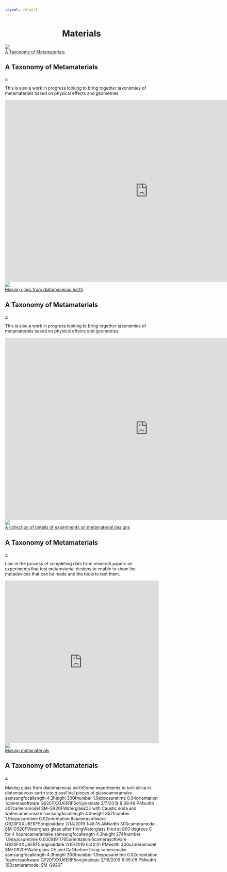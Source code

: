 ```yaml
---
layout: default
---
```



# <center>Materials</center>

<div class="containerx"><a href="#mms1"><img src="assets/taxonomy.jpg" class="imagex"><div class="overlayx">A Taxonomy of Metamaterials</div></a></div>

<div id="mms1" class="overlay">
<div class="popup">
  <h2>A Taxonomy of Metamaterials</h2>
  <a class="close" href="#">&times;</a>
  <div class="content">

  This is also a work in progress looking to bring together taxonomies of metamaterials based on physical effects and geometries.

  <iframe
    src="https://embed.kumu.io/6825075ec137d3c33b229bcb12321379"
    width="940" height="600" frameborder="0"></iframe>

</div>
</div>
</div>


<div class="containerx"><a href="#mms1"><img src="assets/taxonomy.jpg" class="imagex"><div class="overlayx">Making glass from diatomaceous earth</div></a></div>

<div id="mms1" class="overlay">
<div class="popup">
  <h2>A Taxonomy of Metamaterials</h2>
  <a class="close" href="#">&times;</a>
  <div class="content">

  This is also a work in progress looking to bring together taxonomies of metamaterials based on physical effects and geometries.

  <iframe
    src="https://embed.kumu.io/6825075ec137d3c33b229bcb12321379"
    width="940" height="600" frameborder="0"></iframe>

</div>
</div>
</div>


<div class="containerx"><a href="#mms2"><img src="sphereshadow.png" class="imagex"><div class="overlayx">A collection of details of experiments on metamaterial designs</div></a></div>

<div id="mms2" class="overlay">
<div class="popup">
  <h2>A Taxonomy of Metamaterials</h2>
  <a class="close" href="#">&times;</a>
  <div class="content">

I am in the process of completing data from research papers on experiments that test metamaterial designs to enable to show the metadevices that can be made and the tools to test them.

<iframe class="airtable-embed" src="https://airtable.com/embed/shr8y8TN7JjYMJomL?backgroundColor=red&viewControls=on" frameborder="0" onmousewheel="" width="100%" height="533" style="background: transparent; border: 1px solid #ccc;"></iframe>
</div>
</div>
</div>



<div class="containerx"><a href="../makingmetamaterials"><img src="assets/labyr.jpg" class="imagex"><div class="overlayx">Making metamaterials</div></a></div>
</div>



<div id="mms3" class="overlay">
<div class="popup">
<h2>A Taxonomy of Metamaterials</h2>
<a class="close" href="#">&times;</a>
<div class="content">
</div>
</div>


<div id="cp_widget_9da1dae6-f123-43d3-87a2-63951a23584a">...</div><script type="text/javascript">
var cpo = []; cpo["_object"] ="cp_widget_9da1dae6-f123-43d3-87a2-63951a23584a"; cpo["_fid"] = "AsIAfnO2WkaU";
var _cpmp = _cpmp || []; _cpmp.push(cpo);
(function() { var cp = document.createElement("script"); cp.type = "text/javascript";
cp.async = true; cp.src = "//www.cincopa.com/media-platform/runtime/libasync.js";
var c = document.getElementsByTagName("script")[0];
c.parentNode.insertBefore(cp, c); })(); </script><noscript><span>Making glass from diatomaceous earth</span><span>Some experiments to turn silica in diatomaceous earth into glass</span><span>Final pieces of glass</span><span>cameramake</span><span> samsung</span><span>focallength</span><span> 4.3</span><span>height</span><span> 300</span><span>fnumber</span><span> 1.9</span><span>exposuretime</span><span> 0.04</span><span>orientation</span><span> 1</span><span>camerasoftware</span><span> G920FXXU6ERF5</span><span>originaldate</span><span> 3/7/2019 8:38:49 PM</span><span>width</span><span> 307</span><span>cameramodel</span><span> SM-G920F</span><span>Waterglass</span><span>DE with Caustic soda and water</span><span>cameramake</span><span> samsung</span><span>focallength</span><span> 4.3</span><span>height</span><span> 357</span><span>fnumber</span><span> 1.9</span><span>exposuretime</span><span> 0.02</span><span>orientation</span><span> 6</span><span>camerasoftware</span><span> G920FXXU6ERF5</span><span>originaldate</span><span> 2/14/2019 1:48:15 AM</span><span>width</span><span> 300</span><span>cameramodel</span><span> SM-G920F</span><span>Waterglass glaze after firing</span><span>Waterglass fired at 800 degrees C for 4 hours</span><span>cameramake</span><span> samsung</span><span>focallength</span><span> 4.3</span><span>height</span><span> 274</span><span>fnumber</span><span> 1.9</span><span>exposuretime</span><span> 0.00091911765</span><span>orientation</span><span> 6</span><span>camerasoftware</span><span> G920FXXU6ERF5</span><span>originaldate</span><span> 2/15/2019 6:42:01 PM</span><span>width</span><span> 300</span><span>cameramodel</span><span> SM-G920F</span><span>Waterglass DE and CaO</span><span>before firing </span><span>cameramake</span><span> samsung</span><span>focallength</span><span> 4.3</span><span>height</span><span> 300</span><span>fnumber</span><span> 1.9</span><span>exposuretime</span><span> 0.02</span><span>orientation</span><span> 1</span><span>camerasoftware</span><span> G920FXXU6ERF5</span><span>originaldate</span><span> 2/18/2019 8:06:06 PM</span><span>width</span><span> 190</span><span>cameramodel</span><span> SM-G920F</span></noscript>

